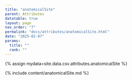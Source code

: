 ```yaml
---
title: "anatomicalSite"
parent: Attributes
datatable: true
layout: page
nav_order: "7"
permalink: "docs/attributes/anatomicalSite.html"
date: "2025-02-07"
params:
  title: ""
  rank: ""
---
```

{% assign mydata=site.data.csv.attributes.anatomicalSite %} 

{% include content/anatomicalSite.md %}
